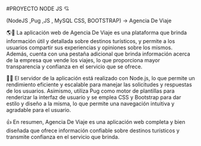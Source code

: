 #PROYECTO NODE JS 💘 

(NodeJS ,Pug  ,JS , MySQL CSS, BOOTSTRAP) -> Agencia De Viaje 

🌎🧳 La aplicación web de Agencia De Viaje es una plataforma que brinda información útil y detallada sobre destinos turísticos, y permite a los usuarios compartir sus experiencias y opiniones sobre los mismos. Además, cuenta con una pestaña adicional que brinda información acerca de la empresa que vende los viajes, lo que proporciona mayor transparencia y confianza en el servicio que se ofrece.

🚀🔧 El servidor de la aplicación está realizado con Node.js, lo que permite un rendimiento eficiente y escalable para manejar las solicitudes y respuestas de los usuarios. Asimismo, utiliza Pug como motor de plantillas para renderizar la interfaz de usuario y se emplea CSS y Bootstrap para dar estilo y diseño a la misma, lo que permite una navegación intuitiva y agradable para el usuario.

👍 En resumen, Agencia De Viaje es una aplicación web completa y bien diseñada que ofrece información confiable sobre destinos turísticos y transmite confianza en el servicio que brinda.

